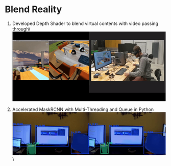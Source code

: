 # Blend Reality

1. Developed Depth Shader to blend virtual contents with video passing through\\
![Blend](https://github.com/Duotun/Blend-Reality/blob/main/Demos/BlendReality.gif)

2. Accelerated MaskRCNN with Multi-Threading and Queue in Python
![Thread](https://github.com/Duotun/Blend-Reality/blob/main/Demos/MaskRCNN_MultiThread.gif)\\
